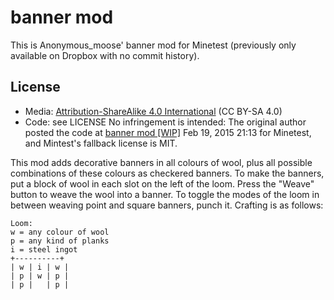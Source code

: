 # banner mod
This is Anonymous_moose' banner mod for Minetest (previously only available on Dropbox with no commit history).

## License
- Media: [Attribution-ShareAlike 4.0
  International](https://creativecommons.org/licenses/by-sa/4.0/)
  (CC BY-SA 4.0)
- Code: see LICENSE
  No infringement is intended: The original author posted the code at [banner mod [WIP]](https://forum.minetest.org/viewtopic.php?f=9&t=11269) Feb 19, 2015 21:13 for Minetest, and Mintest's fallback license is MIT.


This mod adds decorative banners in all colours of wool, plus all possible combinations of these colours as checkered banners. To make the banners, put a block of wool in each slot on the left of the loom. Press the "Weave" button to weave the wool into a banner. To toggle the modes of the loom in between weaving point and square banners, punch it.
Crafting is as follows:
```
Loom:
w = any colour of wool
p = any kind of planks
i = steel ingot
+----------+
| w | i | w |
| p | w | p |
| p |   | p |
```

